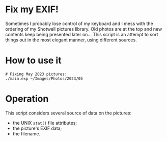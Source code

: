 Fix my EXIF!
===
Sometimes I probably lose control of my keyboard and I mess with the ordering of my Shotwell
pictures library. Old photos are at the top and new contents keep being presented later on…
This script is an attempt to sort things out in the most elegant manner, using different sources.

# How to use it
```shell
# Fixing May 2023 pictures:
./main.exp ~/Images/Photos/2023/05
```

# Operation
This script considers several source of data on the pictures:
* the UNIX `stat()` file attributes;
* the picture's EXIF data;
* the filename.
